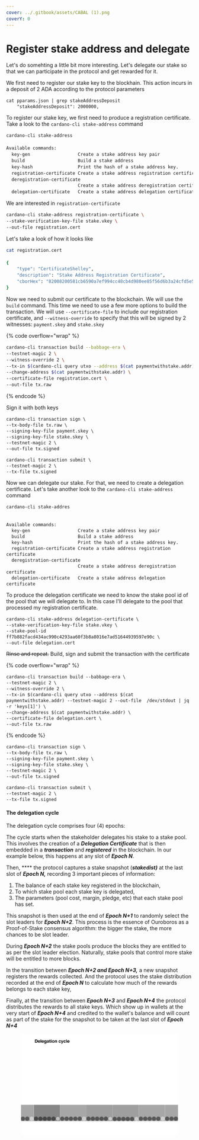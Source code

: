 ```yaml
---
cover: ../.gitbook/assets/CABAL (1).png
coverY: 0
---
```


# Register stake address and delegate

Let's do somehting a little bit more interesting. Let's delegate our stake so that we can participate in the protocol and get rewarded for it.&#x20;

We first need to register our stake key to the blockhain. This action incurs in a deposit of 2 ADA according to the protocol parameters&#x20;

```
cat pparams.json | grep stakeAddressDeposit
    "stakeAddressDeposit": 2000000,
```

To register our stake key, we first need to produce a registration certificate. Take a look to the `cardano-cli stake-address` command

```bash
cardano-cli stake-address

Available commands:
  key-gen                  Create a stake address key pair
  build                    Build a stake address
  key-hash                 Print the hash of a stake address key.
  registration-certificate Create a stake address registration certificate
  deregistration-certificate
                           Create a stake address deregistration certificate
  delegation-certificate   Create a stake address delegation certificate
```

We are interested in `registration-certificate`

```bash
cardano-cli stake-address registration-certificate \
--stake-verification-key-file stake.vkey \
--out-file registration.cert
```

Let's take a look of how it looks like

```bash
cat registration.cert

{
    "type": "CertificateShelley",
    "description": "Stake Address Registration Certificate",
    "cborHex": "82008200581cb6590a7ef994cc48cb4d980ee85f56d6b3a24cfd5e594cc644f761d9"
}
```

Now we need to submit our certificate to the blockchain. We will use the `build` command. This time we need to use a few more options to build the transaction. We will use `--certificate-file` to include our registration certificate, and `--witness-override` to specify that this will be signed by 2 witnesses: `payment.skey` and `stake.skey`

{% code overflow="wrap" %}
```bash
cardano-cli transaction build --babbage-era \
--testnet-magic 2 \
--witness-override 2 \
--tx-in $(cardano-cli query utxo --address $(cat paymentwithstake.addr) --testnet-magic 2 --out-file  /dev/stdout | jq -r 'keys[1]') \
--change-address $(cat paymentwithstake.addr) \
--certificate-file registration.cert \
--out-file tx.raw
```
{% endcode %}

Sign it with both keys

```
cardano-cli transaction sign \
--tx-body-file tx.raw \
--signing-key-file payment.skey \
--signing-key-file stake.skey \
--testnet-magic 2 \
--out-file tx.signed
```

```
cardano-cli transaction submit \
--testnet-magic 2 \
--tx-file tx.signed 
```

Now we can delegate our stake. For that, we need to create a delegation certificate. Let's take another look to the `cardano-cli stake-address` command

```
cardano-cli stake-addres


Available commands:
  key-gen                  Create a stake address key pair
  build                    Build a stake address
  key-hash                 Print the hash of a stake address key.
  registration-certificate Create a stake address registration certificate
  deregistration-certificate
                           Create a stake address deregistration certificate
  delegation-certificate   Create a stake address delegation certificate
```

To produce the delegation certificate we need to know the stake pool id of the pool that we will delegate to. In this case I'll delegate to the pool that processed my registration certificate.&#x20;

```
cardano-cli stake-address delegation-certificate \
--stake-verification-key-file stake.vkey \
--stake-pool-id ff7b882facd434ac990c4293aa60f3b8a8016e7ad51644939597e90c \
--out-file delegation.cert
```

~~Rinse and repeat.~~ Build, sign and submit the transaction with the certificate

{% code overflow="wrap" %}
```
cardano-cli transaction build --babbage-era \
--testnet-magic 2 \
--witness-override 2 \
--tx-in $(cardano-cli query utxo --address $(cat paymentwithstake.addr) --testnet-magic 2 --out-file  /dev/stdout | jq -r 'keys[1]') \
--change-address $(cat paymentwithstake.addr) \
--certificate-file delegation.cert \
--out-file tx.raw
```
{% endcode %}

```
cardano-cli transaction sign \
--tx-body-file tx.raw \
--signing-key-file payment.skey \
--signing-key-file stake.skey \
--testnet-magic 2 \
--out-file tx.signed
```

```
cardano-cli transaction submit \
--testnet-magic 2 \
--tx-file tx.signed 
```

#### The delegation cycle

The delegation cycle comprises four (4) epochs:&#x20;

The cycle starts when the stakeholder delegates his stake to a stake pool. This involves the creation of a _**Delegation Certificate**_ that is then embedded in a _**transaction**_ and _**registered**_ in the blockchain.  In our example below, this happens at any slot of _**Epoch N**_.&#x20;

Then, **** the protocol captures a stake snapshot (_**stakedist)**_ at the last slot of _**Epoch N,**_ recording 3 important pieces of information:&#x20;

1. The balance of each stake key registered in the blockchain,
2. To which stake pool each stake key is delegated,&#x20;
3. The parameters (pool cost, margin, pledge, etc) that each stake pool has set.&#x20;

This snapshot is then used at the end of _**Epoch N+1**_ to randomly select the slot leaders for _**Epoch N+2**_. This process is the essence of Ouroboros as a Proof-of-Stake consensus algorithm:  the bigger the stake, the more chances to be slot leader.  &#x20;

During _**Epoch N+2**_ the stake pools produce the blocks they are entitled to as per the slot leader election. Naturally, stake pools that control more stake will be entitled to more blocks.

In the transition between _**Epoch N+2 and Epoch N+3,**_ a new snapshot registers the rewards collected. And the protocol uses the stake distribution recorded at the end of _**Epoch N**_  to calculate how much of the rewards belongs to each stake key,

Finally, at the transition between _**Epoch N+3**_ and _**Epoch N+4**_  the protocol distributes the rewards to all stake keys. Which show up in wallets at the very start of _**Epoch N+4**_ and credited to the wallet's balance and will count as part of the stake for the snapshot to be taken at the last slot of _**Epoch N+4**_

<figure><img src="../.gitbook/assets/delegationcycle.gif" alt=""><figcaption></figcaption></figure>
